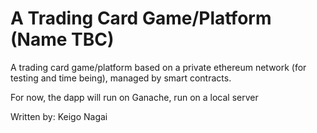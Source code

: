 # A Trading Card Game/Platform (Name TBC)
A trading card game/platform based on a private ethereum network (for testing and time being), managed by smart contracts.

For now, the dapp will run on Ganache, run on a local server

Written by: Keigo Nagai
